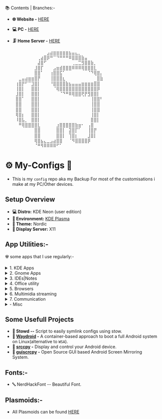 
📚 Contents | Branches:-

- **🌐 Website  -** [HERE](https://github.com/soymadip/My-Configs/tree/Website)
- **💻 PC  -** [HERE](https://github.com/soymadip/My-Configs/tree/Home#%EF%B8%8F-my-configs-)
- **🗜 Home Server  -** [HERE]()


  ⠀⠀⠀⠀⠀⠀⠀⠀⠀⠀⠀⣠⣴⣶⣶⣶⣶⣶⣦⣤⣄⡀⠀⠀⠀⠀⠀⠀⠀⠀⠀
  ⠀⠀⠀⠀⠀⠀⠀⠀⢀⣴⣿⡿⠛⠉⠙⠛⠛⠛⠿⣿⣿⣿⣷⣤⠀⠀⠀⠀⠀    ⠀⠀
 ⠀⠀⠀⠀⠀⠀⠀⠀⣼⣿⠋⠀⠀⠀⠀⠀⠀⠀⠀⢀⣀⣉⣻⣿⣿⣷⡀⠀⠀⠀⠀
  ⠀⠀⠀⠀⠀⠀⠀⣸⣿⡏⠀⠀⠀⣠⣶⣾⣿⣿⣿⠿⠿⠿⢿⣿⣿⣿⣇⠀⠀⠀⠀
  ⠀⠀⠀⠀⠀⠀⠀⣿⣿⠁⠀⠀⢰⣿⣿⣯⠁⠀⠀⠀⠀⠀⠀⠀⠈⠙⢿⣿⡄⠀⠀
  ⠀⠀⣀⣤⣴⣶⣶⣿⡟⠀⠀⠀⢸⣿⣿⣿⣆⠀⠀⠀⠀⠀⠀⠀⠀⠀⠀⣿⣷⠀⠀
  ⠀⢰⣿⡟⠋⠉⣹⣿⡇⠀⠀⠀⠘⣿⣿⣿⣿⣷⣦⣤⣤⣤⣶⣶⣶⣶⣿⣿⠀⠀⠀
  ⠀⢸⣿⡇⠀⠀⣿⣿⡇⠀⠀⠀⠀⠈⢿⣿⣿⣿⣿⣿⣿⣿⣿⣿⣿⣿⣿⡿⠀⠀⠀
  ⠀⣸⣿⡇⠀⠀⣿⣿⡇⠀⠀⠀⠀⠀⠀⠈⠙⠛⠿⢿⣿⣿⢟⡟⣻⣿⣿⡇⠀⠀⠀
  ⠀⣿⣿⠁⠀⠀⣿⣿⡇⠀⠀⠀⠀⠀⠀⠀⠀⠀⠀⠀⠀⠀⠀⠀⠀⢸⣿⣿⠃⠀⠀
  ⠀⣿⣿⠀⠀⠀⣿⣿⡇⠀⠀⠀⠀⠀⠀⠀⠀⠀⠀⠀⠀⠀⠀⠀⠀⢸⣿⣿⠀⠀⠀
  ⠀⣿⣿⠀⠀⠀⣿⣿⡇⠀⠀⠀⠀⠀⠀⠀⠀⠀⠀⠀⠀⠀⠀⠀⠀⢸⣿⣿⠀⠀⠀
  ⠀⢿⣿⡆⠀⠀⣿⣿⡇⠀⠀⠀⠀⠀⠀⠀⠀⠀⠀⠀⠀⠀⠀⠀⠀⢸⣿⡇⠀⠀⠀
  ⠀⠸⣿⣧⡀⠀⣿⣿⡇⠀⠀⠀⠀⠀⠀⠀⠀⠀⠀⠀⠀⠀⠀⠀⠀⣿⣿⡇⠀⠀⠀
  ⠀⠀⠛⢿⣿⣿⣿⣿⣇⠀⠀⠀⠀⠀⣰⣿⣿⣿⣿⣿⣷⣶⠂⠀⢠⣿⠀⠀⠀⠀⠀
 ⠀⠀⠀⠀⠀⠀⠀⣿⣿⠀⠀⠀⠀⠀⣿⣿⡇⠀⣽⣿⡏⠁⠀⠀⢸⣿⡟⠀⠀⠀⠀
 ⠀⠀⠀⠀⠀⠀⠀⣿⣿⠀⠀⠀⠀⠀⣿⣿⡇⠀⢹⣿⡆⠀⠀⠀⣸⣿⡇⠀⠀⠀⠀
 ⠀⠀⠀⠀⠀⠀⠀⢿⣿⣦⣄⣀⣠⣴⣿⣿⠀⠀⠈⠻⣿⣿⣿⣿⡿⠀⠀⠀⠀⠀⠀
 ⠀⠀⠀⠀⠀⠀⠀⠈⠛⠻⠿⠿⠿⠿⠋⠁⠀⠀⠀⠀⠀⠀⠀⠀⠀⠀⠀⠀⠀⠀⠀


# ⚙️ My-Configs 🔧

- This is my `config` repo aka my Backup For most of the customisations i make at my PC/Other devices.


## Setup Overview

- **💻 Distro:** KDE Neon (user edition)
- **🪮 Environment:** [KDE Plasma](./Plasma/) 
- **🎨 Theme:** Nordic 
- **🔳 Display Server:** X11

## App Utilities:-
☢️ some apps that I use regularly:-
<details>
  <summary>1. KDE Apps</summary>

- **📁 Dolphin --**                                   KDE *File Manager*.
- **📟 Konsole --**                                   KDE *Terminal* App.
- 🐚 [zsh](./ZSH/) --                                 Terminal Shell
- **📄 Okular --**                                    KDE Document Viewer.
- **KDE Connect --**                                  Control your PC from your Android.
</details>

<details>
  <summary>2. Gnome Apps</summary>

- **💾 Disks --**                                     Gnome *Disk utility*.
- **💉 Gparted --**                                   Gnome *Partition* Manager.
</details>

<details>
  <summary>3. IDEs|Notes  </summary>

- 📁 [VS Codium](./VS%20Codium/#Vs%20Codium:-) --     FOSS Fork of VS Code.
- 💉 [VS Code](./VS%20Codium/#Vs%20Code:-) --         Microsoft's IDE for Various languages.
- 🔷 [Obsidian](./Obsidian/) --                       "Second Brain" for Note Taking.
</details>

<details>
  <summary>4. Office utility</summary>

- **🈂️ [LibreOffice](./Libre%20Office/) --**          Open Source Office Utility.
</details>

<details>
  <summary>5. Browsers</summary>

- 🐺 [LibreWolf](./LibreWolf%20|%20Brave%20/) --**    A custom version of Firefox, focused on privacy, security and freedom.
- 🌐 [Brave](https://bravebrowser.com) --             Chromium based Privacy focused Browser.
</details>

<details>
  <summary>6. Multimidia streaming</summary>

- ▶ [MPV Player](./MPV/) --                            The Command line video player.
- ⏸️ [VLC  Media Player](https://videolan.org/vlc) --  Videolan's on-the-go video player.
- 🎧 [Elisa](https://apps.kde.org/elisa/) --           KDE's elegent media player.
- 🎵🎶 [Spicetify](./Spicetify/)  -                    Customize Spotify linux client.
</details>

<details>
  <summary>7. Communication </summary>

- **🎨 [BetterDiscord](betterdiscord/README.md) -**    Customizable Discord client.
- **💬 Discord -**                                     Discord client.
- **💬 Element -**                                     Matrix client.
- **💬 Telegram -**                                    Telegram client.
- **💬 Signal -**                                      Signal client.
- **💬 Whatsapp -**                                    Unofficial Whatsapp client.
</details>

<details>
  <summary>- Misc</summary>

- **🔐 [Bitwarden](./Bitwarden/) -**                   Password manager
- **🔄 [Syncthing](./SyncThing/) -**                                   File sync
</details>
 

## Some Usefull Projects

- **📱 Stowd --**                                                Script to easily symlink configs using stow.
- **📱 [Waydroid](https://waydro.id/) -**                        A container-based approach to boot a full Android system on Linux(alternative to `WSA`).
- **📱 [srccpy](https://github.com/Genymobile/scrcpy) -**        Display and control your Android device.
- **📱 [guiscrcpy](https://github.com/srevinsaju/guiscrcpy) -**  Open Source GUI based Android Screen Mirroring System.


## Fonts:-

- 🔤 NerdHackFont  -- Beautiful Font.


## Plasmoids:-

- All Plasmoids can be found [HERE](./Plasma/Plasmoids/)

